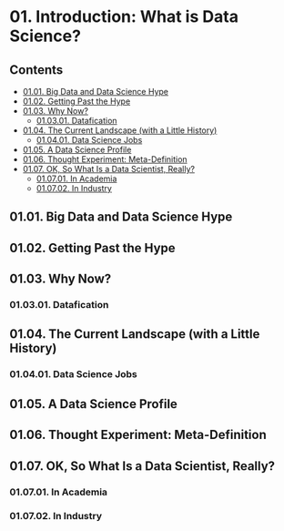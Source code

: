 <!--
Filename: 	note.md
Project: 	/Users/shume/Developer/DataScience/DoingDataScience/01
Author: 	shumez <https://github.com/shumez>
Created: 	2019-08-07 15:12:8
Modified: 	2019-08-07 15:34:17
-----
Copyright (c) 2019 shumez
-->

# 01. Introduction: What is Data Science?

## Contents

- [01.01. Big Data and Data Science Hype][0101]
- [01.02. Getting Past the Hype][0102]
- [01.03. Why Now?][0103]
    - [01.03.01. Datafication][010301]
- [01.04. The Current Landscape (with a Little History)][0104]
    - [01.04.01. Data Science Jobs][010401]
- [01.05. A Data Science Profile][0105]
- [01.06. Thought Experiment: Meta-Definition][0106]
- [01.07. OK, So What Is a Data Scientist, Really?][0107]
    - [01.07.01. In Academia][010701]
    - [01.07.02. In Industry][010702]


## 01.01. Big Data and Data Science Hype
## 01.02. Getting Past the Hype
## 01.03. Why Now?
### 01.03.01. Datafication
## 01.04. The Current Landscape (with a Little History)
### 01.04.01. Data Science Jobs
## 01.05. A Data Science Profile
## 01.06. Thought Experiment: Meta-Definition
## 01.07. OK, So What Is a Data Scientist, Really?
### 01.07.01. In Academia
### 01.07.02. In Industry




##
<!-- toc -->
[0101]: #0101_big_data_and_data_science_hype
[0102]: #0102_getting_past_the_hype
[0103]: #0103_why_now
[010301]: #010301_datafication
[0104]: #0104_the_current_landscape_with_a_little_history
[010401]: #010401_data_science_jobs
[0105]: #0105_a_data_science_profile
[0106]: #0106_thought_experiment_meta-definition
[0107]: #0107_ok_so_what_is_a_data_scientist_really
[010701]: #010701_in_academia
[010702]: #010702_in_industry

<!-- ref -->

<!-- fig -->

<!-- term -->

<style type="text/css">
	img{width: 51%; float: right;}
</style>